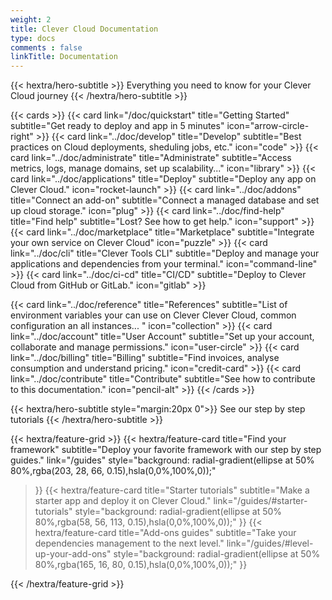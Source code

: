 ```yaml
---
weight: 2
title: Clever Cloud Documentation
type: docs
comments : false
linkTitle: Documentation
---
```


{{< hextra/hero-subtitle >}}
  Everything you need to know for your Clever Cloud journey
{{< /hextra/hero-subtitle >}}

{{< cards >}}
  {{< card link="/doc/quickstart" title="Getting Started" subtitle="Get ready to deploy and app in 5 minutes" icon="arrow-circle-right" >}}
  {{< card link="../doc/develop" title="Develop" subtitle="Best practices on Cloud deployments, sheduling jobs, etc." icon="code" >}}
  {{< card link="../doc/administrate" title="Administrate" subtitle="Access metrics, logs, manage domains, set up scalability..." icon="library" >}}
  {{< card link="../doc/applications" title="Deploy" subtitle="Deploy any app on Clever Cloud." icon="rocket-launch" >}}
   {{< card link="../doc/addons" title="Connect an add-on" subtitle="Connect a managed database and set up cloud storage." icon="plug" >}}
  {{< card link="../doc/find-help" title="Find help" subtitle="Lost? See how to get help." icon="support" >}}
  {{< card link="../doc/marketplace" title="Marketplace" subtitle="Integrate your own service on Clever Cloud" icon="puzzle" >}}
  {{< card link="../doc/cli" title="Clever Tools CLI" subtitle="Deploy and manage your applications and dependencies from your terminal." icon="command-line" >}}
  {{< card link="../doc/ci-cd" title="CI/CD" subtitle="Deploy to Clever Cloud from GitHub or GitLab." icon="gitlab" >}}

  {{< card link="../doc/reference" title="References" subtitle="List of environment variables your can use on Clever Clever Cloud, common configuration an all instances... " icon="collection" >}}
  {{< card link="../doc/account" title="User Account" subtitle="Set up your account, collaborate and manage permissions." icon="user-circle" >}}
  {{< card link="../doc/billing" title="Billing" subtitle="Find invoices, analyse consumption and understand pricing." icon="credit-card" >}}
  {{< card link="../doc/contribute" title="Contribute" subtitle="See how to contribute to this documentation." icon="pencil-alt" >}}
{{< /cards >}}

{{< hextra/hero-subtitle style="margin:20px 0">}}
  See our step by step tutorials
{{< /hextra/hero-subtitle >}}

{{< hextra/feature-grid >}}
  {{< hextra/feature-card
    title="Find your framework"
    subtitle="Deploy your favorite framework with our step by step guides."
    link="/guides"
    style="background: radial-gradient(ellipse at 50% 80%,rgba(203, 28, 66, 0.15),hsla(0,0%,100%,0));"
  >}}
  {{< hextra/feature-card
    title="Starter tutorials"
    subtitle="Make a starter app and deploy it on Clever Cloud."
    link="/guides/#starter-tutorials"
    style="background: radial-gradient(ellipse at 50% 80%,rgba(58, 56, 113, 0.15),hsla(0,0%,100%,0));"
  >}}
  {{< hextra/feature-card
    title="Add-ons guides"
    subtitle="Take your dependencies management to the next level."
    link="/guides/#level-up-your-add-ons"
    style="background: radial-gradient(ellipse at 50% 80%,rgba(165, 16, 80, 0.15),hsla(0,0%,100%,0));"
  >}}

{{< /hextra/feature-grid >}}
